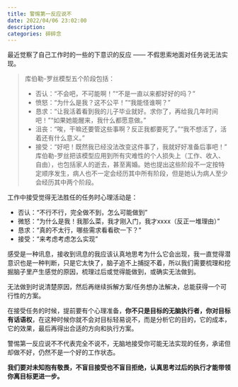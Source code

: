 ```yaml
---
title: 警惕第一反应说不
date: 2022/04/06 23:02:00
description:
categories: 碎碎念
---
```

最近觉察了自己工作时的一些的下意识的反应 —— 不假思索地面对任务说无法实现。

> 库伯勒-罗丝模型五个阶段包括：
> * 否认：“不会吧，不可能啊！”“不是一直以来都好好的吗？”
> * 愤怒：“为什么是我？这不公平！”“我能怪谁啊？”
> * 恳求：“让我活着看到我的儿子毕业就好。求你了，再给我几年时间吧！”“如果她能醒来，我什么都愿意做。”
> * 沮丧：“唉，干嘛还要管这些事啊？反正我都要死了。”“我不想活了，活着还有什么意义。”
> * 接受：“好吧！既然我已经没法改变这件事了，我就好好准备后事吧！”
库伯勒-罗丝把该模型应用到所有灾难性的个人损失上（工作、收入、自由），也包括家人的逝去，甚至离婚。她也提出这些阶段不一定按特定顺序发生，病人也不一定会经历其中所有阶段，但是她认为病人至少会经历其中两个阶段。

工作中接受觉得无法胜任的任务时心理活动是：
* 否认：“不行不行，完全做不到，怎么可能做到”
* 微怒：“为什么是我！我那么菜，我才刚入门，我才xxxx（反正一堆理由）”
* 恳求：“真的不太行，哪些需求看看砍一下？”
* 接受：“来考虑考虑怎么实现”

感受是一种讯息，接收到讯息的我应该认真地思考为什么它会出现，我一直觉得潜意识也是一种判断，只是它太快了，脑子追不上捕捉不着，所以我们需要梳理和挖掘脑子里产生感觉的原因，梳理过后或觉得能做到，或确实无法做到。

无法做到时说清楚原因，然后再继续拆解方案/任务想办法解决，总能获得一个可行性的方案。

在接受任务的时候，提前要有个心理准备，**你不只是目标的无脑执行者，你对目标有话语权**，在这种时候你就不会对目标轻易说不，而是分析它的目的，它的成本，它的效果，最后再得出合适的方向和执行方案。

警惕第一反应说不不代表完全不说不，无脑地接受你可能无法实现的任务，承诺但却做不好，仍然不是一个好的工作状态。

**我们要对未知抱有敬畏，不盲目接受也不盲目拒绝，认真思考过后的执行才能带领你离目标更进一步。**